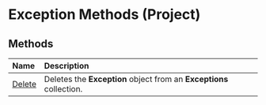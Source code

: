 
# Exception Methods (Project)

## Methods



|**Name**|**Description**|
|:-----|:-----|
| [Delete](0e311cea-411b-9600-1970-b5a4dccf0e5a.md)|Deletes the  **Exception** object from an **Exceptions** collection.|
